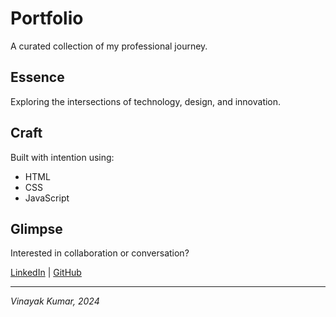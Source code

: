 # Portfolio

A curated collection of my professional journey.

## Essence
Exploring the intersections of technology, design, and innovation.

## Craft
Built with intention using:
- HTML
- CSS
- JavaScript

## Glimpse
Interested in collaboration or conversation?

[LinkedIn](https://linkedin.com/in/vinayak-kumar-381622210) | [GitHub](https://github.com/Vins-z)

---
*Vinayak Kumar, 2024*

